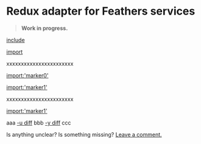 # Redux adapter for Feathers services

> **Work in progress.**

[include](js1.js)

[import](js2.js)

xxxxxxxxxxxxxxxxxxxxxxx

[import:'marker0'](js2.js)

[import:'marker1'](js2.js)

xxxxxxxxxxxxxxxxxxxxxxx

[import:'marker1'](js3.js)

aaa
[-u diff](/examples/step/01/diff-u.md)
bbb
[-y diff](/examples/step/01/diff-y.md)
ccc


Is anything unclear? Is something missing?
[Leave a comment.](https://github.com/eddyystop/feathers-an-introduction/issues/new?title=Comment%20on:%20Adapters,%20Redux%20adapter%20for%20Feathers%20services&body=Comment%20on:%20Adapters,%20Redux%20adapter%20for%20Feathers%20services)